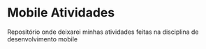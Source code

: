 # Mobile Atividades


Repositório onde deixarei minhas atividades feitas na disciplina de desenvolvimento mobile
